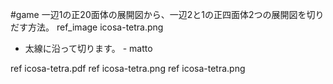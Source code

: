 #game
一辺1の正20面体の展開図から、一辺2と1の正四面体2つの展開図を切りだす方法。
ref_image icosa-tetra.png
* 太線に沿って切ります。 - matto 
<!--  -->
ref icosa-tetra.pdf
ref icosa-tetra.png
ref icosa-tetra.png


